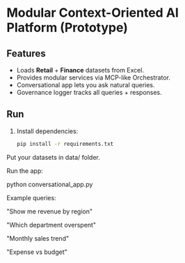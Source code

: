 # Modular Context-Oriented AI Platform (Prototype)

## Features
- Loads **Retail** + **Finance** datasets from Excel.
- Provides modular services via MCP-like Orchestrator.
- Conversational app lets you ask natural queries.
- Governance logger tracks all queries + responses.

## Run
1. Install dependencies:
   ```bash
   pip install -r requirements.txt
Put your datasets in data/ folder.

Run the app:

python conversational_app.py


Example queries:

"Show me revenue by region"

"Which department overspent"

"Monthly sales trend"

"Expense vs budget"



